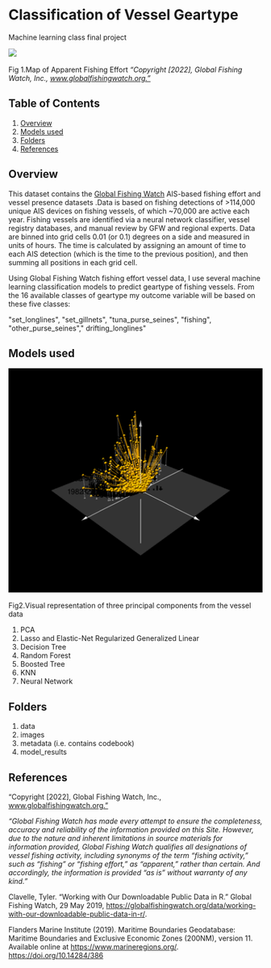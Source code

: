 # Classification of Vessel Geartype

Machine learning class final project

![](<images/GFW-fishingmap-6\_10\_2022, 10\_52\_12 PM.png>)

Fig 1.Map of Apparent Fishing Effort _“Copyright \[2022], Global Fishing Watch, Inc., www.globalfishingwatch.org.”_

## Table of Contents

1. [Overview](./#Overview)
2. [Models used](./#Modelsused)
3. [Folders](./#Folders)
4. [References](./#References)

## Overview

This dataset contains the [Global Fishing Watch](https://globalfishingwatch.org/datasets-and-code/) AIS-based fishing effort and vessel presence datasets .Data is based on fishing detections of >114,000 unique AIS devices on fishing vessels, of which \~70,000 are active each year. Fishing vessels are identified via a neural network classifier, vessel registry databases, and manual review by GFW and regional experts. Data are binned into grid cells 0.01 (or 0.1) degrees on a side and measured in units of hours. The time is calculated by assigning an amount of time to each AIS detection (which is the time to the previous position), and then summing all positions in each grid cell.

Using Global Fishing Watch fishing effort vessel data, I use several machine learning classification models to predict geartype of fishing vessels. From the 16 available classes of geartype my outcome variable will be based on these five classes:

"set\_longlines", "set\_gillnets", "tuna\_purse\_seines", "fishing", "other\_purse\_seines"," drifting\_longlines"

## Models used

![](images/3d.png)

Fig2.Visual representation of three principal components from the vessel data

1. PCA
2. Lasso and Elastic-Net Regularized Generalized Linear
3. Decision Tree
4. Random Forest
5. Boosted Tree
6. KNN
7. Neural Network

## Folders

1. data
2. images
3. metadata (i.e. contains codebook)
4. model\_results

## References

“Copyright \[2022], Global Fishing Watch, Inc., www.globalfishingwatch.org.”

_“Global Fishing Watch has made every attempt to ensure the completeness, accuracy and reliability of the information provided on this Site. However, due to the nature and inherent limitations in source materials for information provided, Global Fishing Watch qualifies all designations of vessel fishing activity, including synonyms of the term “fishing activity,” such as “fishing” or “fishing effort,” as “apparent,” rather than certain. And accordingly, the information is provided “as is” without warranty of any kind.”_

Clavelle, Tyler. “Working with Our Downloadable Public Data in R.” Global Fishing Watch, 29 May 2019, https://globalfishingwatch.org/data/working-with-our-downloadable-public-data-in-r/.

Flanders Marine Institute (2019). Maritime Boundaries Geodatabase: Maritime Boundaries and Exclusive Economic Zones (200NM), version 11. Available online at https://www.marineregions.org/. https://doi.org/10.14284/386

